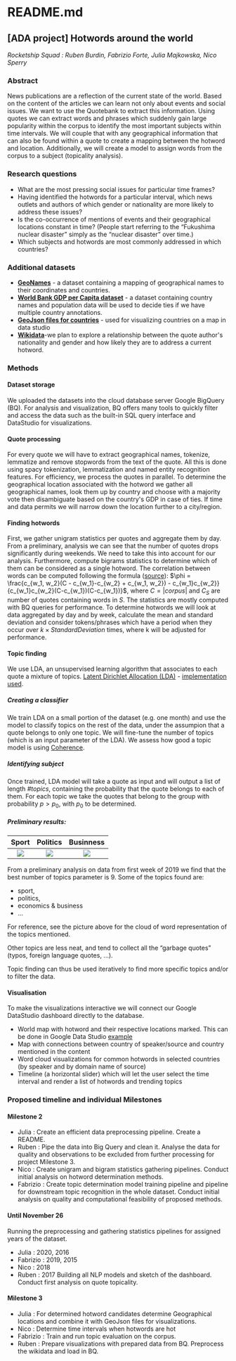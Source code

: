 # README.md
## [ADA project] Hotwords around the world
*Rocketship Squad : Ruben Burdin, Fabrizio Forte, Julia Majkowska, Nico Sperry*

### Abstract
News publications are a reflection of the current state of the world. Based on the content of the articles we can learn not only about events and social issues. We want to use the Quotebank to extract this information. Using quotes we can extract words and phrases which suddenly gain large popularity within the corpus to identify the most important subjects within time intervals. We will couple that with any geographical information that can also be found within a quote to create a mapping between the hotword and location. Additionally, we will create a model to assign words from the corpus to a subject (topicality analysis). 

### Research questions
 - What are the most pressing social issues for particular time frames? 
- Having identified the hotwords for a particular interval, which news outlets and authors of which gender or nationality are more likely to address these issues? 
- Is the co-occurrence of mentions of events and their geographical locations constant in time? (People start referring to the “Fukushima nuclear disaster” simply as the “nuclear disaster” over time.) 
- Which subjects and hotwords are most commonly addressed in which countries?
### Additional datasets
- [**GeoNames**](https://geonames.nga.mil/gns/html/namefiles.html) - a dataset containing a mapping of geographical names to their coordinates and countries.  
- [**World Bank GDP per Capita dataset**](https://data.worldbank.org/indicator/NY.GDP.PCAP.CD?view=chart) - a dataset containing country names and population data will be used to decide ties if we have multiple country annotations.
- [**GeoJson files for countries**](https://datahub.io/core/geo-countries) - used for visualizing countries on a map in data studio 
- [**Wikidata**](https://drive.google.com/drive/folders/1VAFHacZFh0oxSxilgNByb1nlNsqznUf0)-we plan to explore a relationship between the quote author's nationality and gender and how likely they are to address a current hotword. 

### Methods
#### Dataset storage
We uploaded the datasets into the cloud database server Google BigQuery (BQ). For analysis and visualization, BQ offers many tools to quickly filter and access the data such as the built-in SQL query interface and DataStudio for visualizations.
#### Quote processing
For every quote we will have to extract geographical names, tokenize, lemmatize and remove stopwords from the text of the quote. All this is done using spacy tokenization, lemmatization and named entity recognition features. For efficiency, we process the quotes in parallel. 
To determine the geographical location associated with the hotword we gather all geographical names, look them up by country and choose with a majority vote then disambiguate based on the country's GDP in case of ties. If time and data permits we will narrow down the location further to a city/region. 

####  Finding hotwords

First, we gather unigram statistics per quotes and aggregate them by day. From a preliminary, analysis we can see that the number of quotes drops significantly during weekends. We need to take this into account for our analysis.
Furthermore, compute bigrams statistics to determine which of them can be considered as a single hotword. 
The correlation between words can be computed following the formula ([source](https://www.tidytextmining.com/ngrams.html)): 
$\phi = \frac{c_{w_1, w_2}(C - c_{w_1}-c_{w_2} + c_{w_1, w_2}) - c_{w_1}c_{w_2}}{c_{w_1}c_{w_2}(C-c_{w_1})(C-c_{w_1})}$, where $C = |corpus|$ 
and $C_S$ are number of quotes containing words in $S$.
The statistics are mostly computed with BQ queries for performance. 
To determine hotwords we will look at data aggregated by day and by week, calculate the mean and standard deviation and consider tokens/phrases which have a period when they occur over $k \times {StandardDeviation}$ times, where k will be adjusted for performance. 

#### Topic finding
We use LDA, an unsupervised learning algorithm that associates to each quote a mixture of topics.
[Latent Dirichlet Allocation (LDA)](https://en.wikipedia.org/wiki/Latent_Dirichlet_allocation) -  [implementation used]( https://radimrehurek.com/gensim/models/ldamulticore.html ).

##### Creating a classifier
We train LDA on a small portion of the dataset (e.g. one month) and use the model to classify topics on the rest of the data, under the assumpion that a quote belongs to only one topic. 
We will fine-tune the number of topics (which is an input parameter of the LDA). We assess how good a topic model is using [Coherence](https://radimrehurek.com/gensim/models/coherencemodel.html ). 
##### Identifying subject
Once trained, LDA model will take a quote as input and will output a list of length *#topics*, containing the probability that the quote belongs to each of them. 
For each topic we take the quotes that belong to the group with probability $p > p_0$, with $p_0$ to be determined.

##### Preliminary results:
Sport |Politics | Businness|
:-----:|:-----:|:-----:|
| ![](https://i.imgur.com/Upb2gva.png)  |  ![](https://i.imgur.com/lnjjc0n.png) | ![](https://i.imgur.com/ojzeK0j.png)

From a preliminary analysis on data from first week of 2019 we find that the best number of topics parameter is 9.
Some of the topics found are: 
- sport,
- politics, 
- economics & business
- ...

For reference, see the picture above for the cloud of word representation of the topics mentioned.

Other topics are less neat, and tend to collect all the “garbage quotes” (typos, foreign language quotes, ...).

Topic finding can thus be used iteratively to find more specific topics and/or to filter the data.

#### Visualisation
To make the visualizations interactive we will connect our Google DataStudio dashboard directly to the database.

- World map with hotword and their respective locations marked. This can be done in Google Data Studio [example](https://datastudio.google.com/reporting/4617cbac-3514-4c8d-a999-a3cb6683e579)
- Map with connections between country of speaker/source and country mentioned in the content
- Word cloud visualizations for common hotwords in selected countries (by speaker and by domain name of source)
- Timeline (a horizontal slider) which will let the user select the time interval and render a list of hotwords and trending topics

### Proposed timeline and individual Milestones

#### Milestone 2
- Julia : Create an efficient data preprocessing pipeline. Create a README.
- Ruben : Pipe the data into Big Query and clean it. Analyse the data for quality and observations to be excluded from further processing for project Milestone 3.
- Nico : Create unigram and bigram statistics gathering pipelines. Conduct initial analysis on hotword determination methods. 
- Fabrizio : Create topic determination model training pipeline and pipeline for downstream topic recognition in the whole dataset. Conduct initial analysis on quality and computational feasibility of proposed methods. 

#### Until November 26
Running the preprocessing and gathering statistics pipelines for assigned years of the dataset.
- Julia : 2020, 2016
- Fabrizio : 2019, 2015
- Nico : 2018
- Ruben : 2017
Building all NLP models and sketch of the dashboard. Conduct first analysis on quote topicality.

#### Milestone 3
- Julia : For determined hotword candidates determine Geographical locations and combine it with GeoJson files for visualizations. 
- Nico : Determine time intervals when hotwords are hot
- Fabrizio : Train and run topic evaluation on the corpus. 
- Ruben : Prepare visualizations with prepared data from BQ. Preprocess the wikidata and load in BQ.

